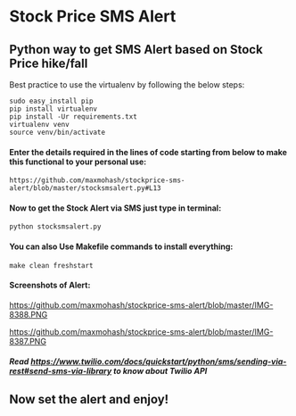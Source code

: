 # Stock Price SMS Alert

## Python way to get SMS Alert based on Stock Price hike/fall

Best practice to use the virtualenv by following the below steps:

```
sudo easy_install pip
pip install virtualenv
pip install -Ur requirements.txt
virtualenv venv
source venv/bin/activate
```
#### Enter the details required in the lines of code starting from below to make this functional to your personal use:

`https://github.com/maxmohash/stockprice-sms-alert/blob/master/stocksmsalert.py#L13`

#### Now to get the Stock Alert via SMS just type in terminal:

`python stocksmsalert.py`

#### You can also Use Makefile commands to install everything:

`make clean freshstart`

#### Screenshots of Alert:

https://github.com/maxmohash/stockprice-sms-alert/blob/master/IMG-8388.PNG

https://github.com/maxmohash/stockprice-sms-alert/blob/master/IMG-8387.PNG

##### Read https://www.twilio.com/docs/quickstart/python/sms/sending-via-rest#send-sms-via-library to know about Twilio API

## Now set the alert and enjoy!